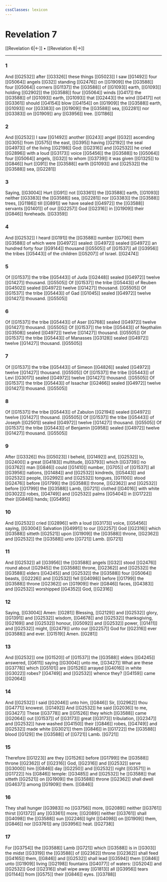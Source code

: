 ```yaml
---
cssClasses: lexicon
---
```

# Revelation 7

[[Revelation 6|←]] • [[Revelation 8|→]]

---

### 1
And [[G2532]] after [[G3326]] these things [[G5023]] I saw [[G1492]] four [[G5064]] angels [[G32]] standing [[G2476]] on [[G1909]] the [[G3588]] four [[G5064]] corners [[G1137]] the [[G3588]] of [[G1093]] earth, [[G1093]] holding [[G2902]] the [[G3588]] four [[G5064]] winds [[G417]] the [[G3588]] of [[G1093]] earth, [[G1093]] that [[G2443]] the wind [[G417]] not [[G3361]] should [[G4154]] blow [[G4154]] on [[G1909]] the [[G3588]] earth, [[G1093]] nor [[G3383]] on [[G1909]] the [[G3588]] sea, [[G2281]] nor [[G3383]] on [[G1909]] any [[G3956]] tree. [[G1186]]

### 2
And [[G2532]] I saw [[G1492]] another [[G243]] angel [[G32]] ascending [[G305]] from [[G575]] the east, [[G395]] having [[G2192]] the seal [[G4973]] of the living [[G2198]] God: [[G2316]] and [[G2532]] he cried [[G2896]] with a loud [[G3173]] voice [[G5456]] the [[G3588]] to [[G5064]] four [[G5064]] angels, [[G32]] to whom [[G3739]] it was given [[G1325]] to [[G846]] hurt [[G91]] the [[G3588]] earth [[G1093]] and [[G2532]] the [[G3588]] sea, [[G2281]]

### 3
Saying, [[G3004]] Hurt [[G91]] not [[G3361]] the [[G3588]] earth, [[G1093]] neither [[G3383]] the [[G3588]] sea, [[G2281]] nor [[G3383]] the [[G3588]] trees, [[G1186]] till [[G891]] we have sealed [[G4972]] the [[G3588]] servants [[G1401]] of our [[G2257]] God [[G2316]] in [[G1909]] their [[G846]] foreheads. [[G3359]]

### 4
And [[G2532]] I heard [[G191]] the [[G3588]] number [[G706]] them [[G3588]] of which were [[G4972]] sealed: [[G4972]] sealed [[G4972]] an hundred forty four [[G9144]] thousand [[G5505]] of [[G1537]] all [[G3956]] the tribes [[G5443]] of the children [[G5207]] of Israel. [[G2474]]

### 5
Of [[G1537]] the tribe [[G5443]] of Juda [[G2448]] sealed [[G4972]] twelve [[G1427]] thousand. [[G5505]] Of [[G1537]] the tribe [[G5443]] of Reuben [[G4502]] sealed [[G4972]] twelve [[G1427]] thousand. [[G5505]] Of [[G1537]] the tribe [[G5443]] of Gad [[G1045]] sealed [[G4972]] twelve [[G1427]] thousand. [[G5505]]

### 6
Of [[G1537]] the tribe [[G5443]] of Aser [[G768]] sealed [[G4972]] twelve [[G1427]] thousand. [[G5505]] Of [[G1537]] the tribe [[G5443]] of Nepthalim [[G3508]] sealed [[G4972]] twelve [[G1427]] thousand. [[G5505]] Of [[G1537]] the tribe [[G5443]] of Manasses [[G3128]] sealed [[G4972]] twelve [[G1427]] thousand. [[G5505]]

### 7
Of [[G1537]] the tribe [[G5443]] of Simeon [[G4826]] sealed [[G4972]] twelve [[G1427]] thousand. [[G5505]] Of [[G1537]] the tribe [[G5443]] of Levi [[G3017]] sealed [[G4972]] twelve [[G1427]] thousand. [[G5505]] Of [[G1537]] the tribe [[G5443]] of Issachar [[G2466]] sealed [[G4972]] twelve [[G1427]] thousand. [[G5505]]

### 8
Of [[G1537]] the tribe [[G5443]] of Zabulon [[G2194]] sealed [[G4972]] twelve [[G1427]] thousand. [[G5505]] Of [[G1537]] the tribe [[G5443]] of Joseph [[G2501]] sealed [[G4972]] twelve [[G1427]] thousand. [[G5505]] Of [[G1537]] the tribe [[G5443]] of Benjamin [[G958]] sealed [[G4972]] twelve [[G1427]] thousand. [[G5505]]

### 9
After [[G3326]] this [[G5023]] I beheld, [[G1492]] and, [[G2532]] lo, [[G2400]] a great [[G4183]] multitude, [[G3793]] which [[G3739]] no [[G3762]] man [[G846]] could [[G1410]] number, [[G705]] of [[G1537]] all [[G3956]] nations, [[G1484]] and [[G2532]] kindreds, [[G5443]] and [[G2532]] people, [[G2992]] and [[G2532]] tongues, [[G1100]] stood [[G2476]] before [[G1799]] the [[G3588]] throne, [[G2362]] and [[G2532]] before [[G1799]] the [[G3588]] Lamb, [[G721]] clothed [[G4016]] with white [[G3022]] robes, [[G4749]] and [[G2532]] palms [[G5404]] in [[G1722]] their [[G846]] hands; [[G5495]]

### 10
And [[G2532]] cried [[G2896]] with a loud [[G3173]] voice, [[G5456]] saying, [[G3004]] Salvation [[G4991]] to our [[G2257]] God [[G2316]] which [[G3588]] sitteth [[G2521]] upon [[G1909]] the [[G3588]] throne, [[G2362]] and [[G2532]] the [[G3588]] unto [[G721]] Lamb. [[G721]]

### 11
And [[G2532]] all [[G3956]] the [[G3588]] angels [[G32]] stood [[G2476]] round about [[G2945]] the [[G3588]] throne, [[G2362]] and [[G2532]] the [[G3588]] elders [[G4245]] and [[G2532]] the [[G3588]] four [[G5064]] beasts, [[G2226]] and [[G2532]] fell [[G4098]] before [[G1799]] the [[G3588]] throne [[G2362]] on [[G1909]] their [[G846]] faces, [[G4383]] and [[G2532]] worshipped [[G4352]] God, [[G2316]]

### 12
Saying, [[G3004]] Amen: [[G281]] Blessing, [[G2129]] and [[G2532]] glory, [[G1391]] and [[G2532]] wisdom, [[G4678]] and [[G2532]] thanksgiving, [[G2169]] and [[G2532]] honour, [[G5092]] and [[G2532]] power, [[G1411]] and [[G2532]] might, [[G2479]] unto our [[G2257]] God for [[G2316]] ever [[G3588]] and ever. [[G1519]] Amen. [[G281]]

### 13
And [[G2532]] one [[G1520]] of [[G1537]] the [[G3588]] elders [[G4245]] answered, [[G611]] saying [[G3004]] unto me, [[G3427]] What are these [[G3778]] which [[G5101]] are [[G1526]] arrayed [[G4016]] in white [[G3022]] robes? [[G4749]] and [[G2532]] whence they? [[G4159]] came [[G2064]]

### 14
And [[G2532]] I said [[G2046]] unto him, [[G846]] Sir, [[G2962]] thou [[G4771]] knowest. [[G1492]] And [[G2532]] he said [[G2036]] to me, [[G3427]] These [[G3778]] are [[G1526]] they which [[G3588]] came [[G2064]] out [[G1537]] of [[G3173]] great [[G3173]] tribulation, [[G2347]] and [[G2532]] have washed [[G4150]] their [[G846]] robes, [[G4749]] and [[G2532]] made white [[G3021]] them [[G846]] in [[G1722]] the [[G3588]] blood [[G129]] the [[G3588]] of [[G721]] Lamb. [[G721]]

### 15
Therefore [[G1223]] are they [[G1526]] before [[G1799]] the [[G3588]] throne [[G2362]] of [[G2316]] God, [[G2316]] and [[G2532]] serve [[G3000]] him [[G846]] day [[G2250]] and [[G2532]] night [[G3571]] in [[G1722]] his [[G846]] temple: [[G3485]] and [[G2532]] he [[G3588]] that sitteth [[G2521]] on [[G1909]] the [[G3588]] throne [[G2362]] shall dwell [[G4637]] among [[G1909]] them. [[G846]]

### 16
They shall hunger [[G3983]] no [[G3756]] more, [[G2089]] neither [[G3761]] thirst [[G1372]] any [[G3361]] more; [[G2089]] neither [[G3761]] shall [[G4098]] the [[G3588]] sun [[G2246]] light [[G4098]] on [[G1909]] them, [[G846]] nor [[G3761]] any [[G3956]] heat. [[G2738]]

### 17
For [[G3754]] the [[G3588]] Lamb [[G721]] which [[G3588]] is in [[G303]] the midst [[G3319]] the [[G3588]] of [[G2362]] throne [[G2362]] shall feed [[G4165]] them, [[G846]] and [[G2532]] shall lead [[G3594]] them [[G846]] unto [[G1909]] living [[G2198]] fountains [[G4077]] of waters: [[G5204]] and [[G2532]] God [[G2316]] shall wipe away [[G1813]] all [[G3956]] tears [[G1144]] from [[G575]] their [[G846]] eyes. [[G3788]]